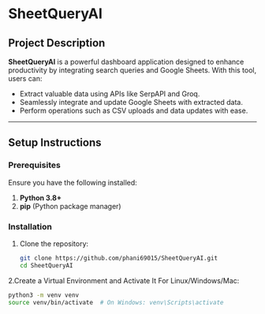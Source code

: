 # SheetQueryAI

## Project Description
**SheetQueryAI** is a powerful dashboard application designed to enhance productivity by integrating search queries and Google Sheets. With this tool, users can:
- Extract valuable data using APIs like SerpAPI and Groq.
- Seamlessly integrate and update Google Sheets with extracted data.
- Perform operations such as CSV uploads and data updates with ease.

---

## Setup Instructions

### Prerequisites
Ensure you have the following installed:
1. **Python 3.8+**
2. **pip** (Python package manager)

### Installation
1. Clone the repository:
   ```bash
   git clone https://github.com/phani69015/SheetQueryAI.git
   cd SheetQueryAI
2.Create a Virtual Environment and Activate It
   For Linux/Windows/Mac:
   ```bash
   python3 -m venv venv
   source venv/bin/activate  # On Windows: venv\Scripts\activate
   ```


